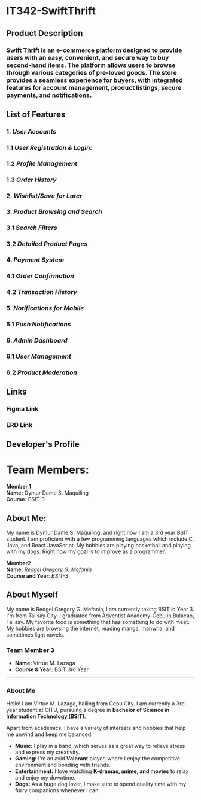 # IT342-SwiftThrift
## **Product Description**
### Swift Thrift is an e-commerce platform designed to provide users with an easy, convenient, and secure way to buy second-hand items. The platform allows users to browse through various categories of pre-loved goods. The store provides a seamless experience for buyers, with integrated features for account management, product listings, secure payments, and notifications. 


## **List of Features** 
### 1. *User Accounts*
 ### 1.1 *User Registration & Login:* 
 ### 1.2 *Profile Management*
 ### 1.3 *Order History*
### 2. *Wishlist/Save for Later*
### 3. *Product Browsing and Search*
 ### 3.1 *Search Filters*
 ### 3.2 *Detailed Product Pages*
### 4. *Payment System*
 ### 4.1 *Order Confirmation*
 ### 4.2 *Transaction History*
### 5. *Notifications for Mobile*
 ### 5.1 *Push Notifications*
### 6. *Admin Dashboard*
 ### 6.1 *User Management*
 ### 6.2 *Product Moderation*


## **Links**
### **Figma Link**
### **ERD Link**

## **Developer's Profile**
# **Team Members:**

**Member 1** <br>
**Name:** Dymur Dame S. Maquiling <br>
**Course:** BSIT-3 <br>

## About Me:
My name is Dymur Dame S. Maquiling, and right now I am a 3rd year BSIT student. I am proficient with a few programming languages which include C, Java, and React JavaScript.
My hobbies are playing basketball and playing with my dogs. Right now my goal is to improve as a programmer.

**Member2**
<br>
**Name**: *Redgel Gregory G. Mefania*
<br>
**Course and Year**: *BSIT-3*

## **About Myself**
My name is Redgel Gregory G. Mefania, I am currently taking BSIT in Year 3. I'm from Talisay City. 
I graduated from Adventist Academy-Cebu in Bulacao, Talisay. My favorite food is something that has something to do with meat. 
My hobbies are browsing the internet, reading manga, manwha, and sometimes light novels.  


### Team Member 3
- **Name:** Virtue M. Lazaga  
- **Course & Year:** BSIT 3rd Year

---

### About Me
Hello! I am Virtue M. Lazaga, hailing from Cebu City. I am currently a 3rd-year student at CITU, pursuing a degree in **Bachelor of Science in Information Technology (BSIT)**. 

Apart from academics, I have a variety of interests and hobbies that help me unwind and keep me balanced:
- **Music:** I play in a band, which serves as a great way to relieve stress and express my creativity.
- **Gaming:** I'm an avid **Valorant** player, where I enjoy the competitive environment and bonding with friends.
- **Entertainment:** I love watching **K-dramas, anime, and movies** to relax and enjoy my downtime.
- **Dogs:** As a huge dog lover, I make sure to spend quality time with my furry companions whenever I can.
